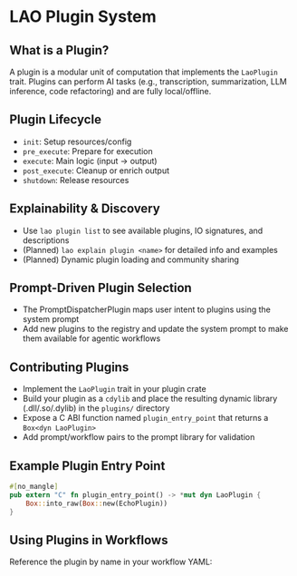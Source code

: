 # LAO Plugin System

## What is a Plugin?
A plugin is a modular unit of computation that implements the `LaoPlugin` trait. Plugins can perform AI tasks (e.g., transcription, summarization, LLM inference, code refactoring) and are fully local/offline.

## Plugin Lifecycle
- `init`: Setup resources/config
- `pre_execute`: Prepare for execution
- `execute`: Main logic (input → output)
- `post_execute`: Cleanup or enrich output
- `shutdown`: Release resources

## Explainability & Discovery
- Use `lao plugin list` to see available plugins, IO signatures, and descriptions
- (Planned) `lao explain plugin <name>` for detailed info and examples
- (Planned) Dynamic plugin loading and community sharing

## Prompt-Driven Plugin Selection
- The PromptDispatcherPlugin maps user intent to plugins using the system prompt
- Add new plugins to the registry and update the system prompt to make them available for agentic workflows

## Contributing Plugins
- Implement the `LaoPlugin` trait in your plugin crate
- Build your plugin as a `cdylib` and place the resulting dynamic library (.dll/.so/.dylib) in the `plugins/` directory
- Expose a C ABI function named `plugin_entry_point` that returns a `Box<dyn LaoPlugin>`
- Add prompt/workflow pairs to the prompt library for validation

## Example Plugin Entry Point
```rust
#[no_mangle]
pub extern "C" fn plugin_entry_point() -> *mut dyn LaoPlugin {
    Box::into_raw(Box::new(EchoPlugin))
}
```

## Using Plugins in Workflows
Reference the plugin by name in your workflow YAML:
```